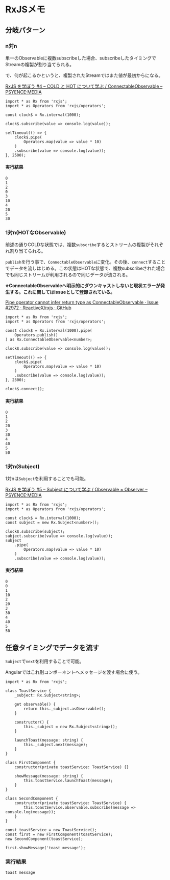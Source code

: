 # RxJSメモ

## 分岐パターン

### n対n

単一のObservableに複数subscribeした場合、subscribeしたタイミングでStreamの複製が割り当てられる。

で、何が起こるかというと、複製されたStreamではまた値が最初からになる。

[RxJS を学ぼう #4 – COLD と HOT について学ぶ / ConnectableObservable – PSYENCE:MEDIA](https://tech.recruit-mp.co.jp/front-end/post-11558/)

```
import * as Rx from 'rxjs';
import * as Operators from 'rxjs/operators';

const clock$ = Rx.interval(1000);

clock$.subscribe(value => console.log(value));

setTimeout(() => {
    clock$.pipe(
        Operators.map(value => value * 10)
    )
    .subscribe(value => console.log(value));
}, 2500);
```

#### 実行結果

```
0
1
2
0
3
10
4
20
5
30
```

### 1対n(HOTなObservable)

前述の通りCOLDな状態では、複数`subscribe`するとストリームの複製がそれぞれ割り当てられる。

`publish`を行う事で、`ConnectableObservable`に変化。その後、`connect`することでデータを流しはじめる。この状態はHOTな状態で、複数subscribeされた場合でも同じストリームが利用されるので同じデータが流される。

**※ConnectableObservableへ明示的にダウンキャストしないと現状エラーが発生する。これに関してはissueとして登録されている。**

[Pipe operator cannot infer return type as ConnectableObservable · Issue #2972 · ReactiveX/rxjs · GitHub](https://github.com/ReactiveX/rxjs/issues/2972)

```
import * as Rx from 'rxjs';
import * as Operators from 'rxjs/operators';

const clock$ = Rx.interval(1000).pipe(
    Operators.publish()
) as Rx.ConnectableObservable<number>;

clock$.subscribe(value => console.log(value));

setTimeout(() => {
    clock$.pipe(
        Operators.map(value => value * 10)
    )
    .subscribe(value => console.log(value));
}, 2500);

clock$.connect();
```

#### 実行結果

```
0
1
2
20
3
30
4
40
5
50
```

### 1対n(Subject)

1対nは`Subject`を利用することでも可能。

[RxJS を学ぼう #5 – Subject について学ぶ / Observable × Observer – PSYENCE:MEDIA](https://tech.recruit-mp.co.jp/front-end/post-11951/)

```
import * as Rx from 'rxjs';
import * as Operators from 'rxjs/operators';

const clock$ = Rx.interval(1000);
const subject = new Rx.Subject<number>();

clock$.subscribe(subject);
subject.subscribe(value => console.log(value));
subject
    .pipe(
        Operators.map(value => value * 10)
    )
    .subscribe(value => console.log(value));
```

#### 実行結果

```
0
0
1
10
2
20
3
30
4
40
5
50
```


## 任意タイミングでデータを流す

`Subject`で`next`を利用することで可能。

Angularではこれ別コンポーネントへメッセージを渡す場合に使う。

```
import * as Rx from 'rxjs';

class ToastService {
    _subject: Rx.Subject<string>;

    get observable() {
        return this._subject.asObservable();
    }

    constructor() {
        this._subject = new Rx.Subject<string>();
    }

    launchToast(message: string) {
        this._subject.next(message);
    }
}

class FirstComponent {
    constructor(private toastService: ToastService) {}

    showMessage(message: string) {
        this.toastService.launchToast(message);
    }
}

class SecondComponent {
    constructor(private toastService: ToastService) {
        this.toastService.observable.subscribe(message => console.log(message));
    }
}

const toastService = new ToastService();
const first = new FirstComponent(toastService);
new SecondComponent(toastService);

first.showMessage('toast message');
```

### 実行結果

```
toast message
```
